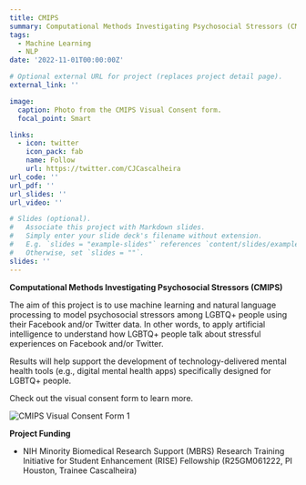 ```yaml
---
title: CMIPS
summary: Computational Methods Investigating Psychosocial Stressors (CMIPS).
tags:
  - Machine Learning
  - NLP
date: '2022-11-01T00:00:00Z'

# Optional external URL for project (replaces project detail page).
external_link: ''

image:
  caption: Photo from the CMIPS Visual Consent form.
  focal_point: Smart

links:
  - icon: twitter
    icon_pack: fab
    name: Follow
    url: https://twitter.com/CJCascalheira
url_code: ''
url_pdf: ''
url_slides: ''
url_video: ''

# Slides (optional).
#   Associate this project with Markdown slides.
#   Simply enter your slide deck's filename without extension.
#   E.g. `slides = "example-slides"` references `content/slides/example-slides.md`.
#   Otherwise, set `slides = ""`.
slides: ''
---
```


**Computational Methods Investigating Psychosocial Stressors (CMIPS)**

The aim of this project is to use machine learning and natural language processing to model psychosocial stressors among LGBTQ+ people using their Facebook and/or Twitter data. In other words, to apply artificial intelligence to understand how LGBTQ+ people talk about stressful experiences on Facebook and/or Twitter. 

Results will help support the development of technology-delivered mental health tools (e.g., digital mental health apps) specifically designed for LGBTQ+ people.

Check out the visual consent form to learn more.

![CMIPS Visual Consent Form 1](projects/cmps-visual-consent-1.jpg "caption")

**Project Funding**

* NIH Minority Biomedical Research Support (MBRS) Research Training Initiative for Student Enhancement (RISE) Fellowship (R25GM061222, PI Houston, Trainee Cascalheira)
